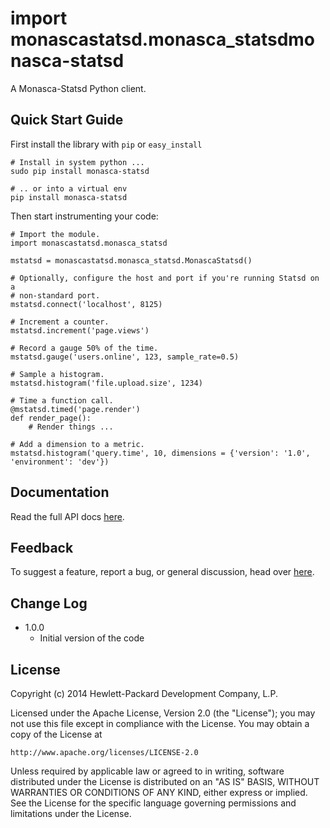 import monascastatsd.monasca_statsdmonasca-statsd
================

A Monasca-Statsd Python client.

Quick Start Guide
-----------------

First install the library with `pip` or `easy_install`

    # Install in system python ...
    sudo pip install monasca-statsd

    # .. or into a virtual env
    pip install monasca-statsd

Then start instrumenting your code:

```
# Import the module.
import monascastatsd.monasca_statsd

mstatsd = monascastatsd.monasca_statsd.MonascaStatsd()

# Optionally, configure the host and port if you're running Statsd on a
# non-standard port.
mstatsd.connect('localhost', 8125)

# Increment a counter.
mstatsd.increment('page.views')

# Record a gauge 50% of the time.
mstatsd.gauge('users.online', 123, sample_rate=0.5)

# Sample a histogram.
mstatsd.histogram('file.upload.size', 1234)

# Time a function call.
@mstatsd.timed('page.render')
def render_page():
    # Render things ...

# Add a dimension to a metric.
mstatsd.histogram('query.time', 10, dimensions = {'version': '1.0', 'environment': 'dev'})
```
Documentation
-------------

Read the full API docs
[here](https://github.com/stackforge/monasca-statsd).

Feedback
--------

To suggest a feature, report a bug, or general discussion, head over
[here](https://bugs.launchpad.net/monasca).

Change Log
----------
- 1.0.0
    - Initial version of the code


License
-------

Copyright (c) 2014 Hewlett-Packard Development Company, L.P.

Licensed under the Apache License, Version 2.0 (the "License");
you may not use this file except in compliance with the License.
You may obtain a copy of the License at

    http://www.apache.org/licenses/LICENSE-2.0
    
Unless required by applicable law or agreed to in writing, software
distributed under the License is distributed on an "AS IS" BASIS,
WITHOUT WARRANTIES OR CONDITIONS OF ANY KIND, either express or
implied.
See the License for the specific language governing permissions and
limitations under the License.